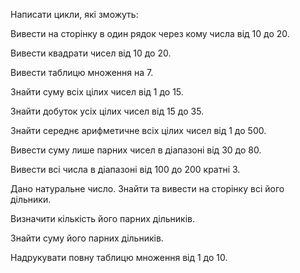 Написати цикли, які зможуть:

Вивести на сторінку в один рядок через кому числа від 10 до 20.

Вивести квадрати чисел від 10 до 20.

Вивести таблицю множення на 7.

Знайти суму всіх цілих чисел від 1 до 15.

Знайти добуток усіх цілих чисел від 15 до 35.

Знайти середнє арифметичне всіх цілих чисел від 1 до 500.

Вивести суму лише парних чисел в діапазоні від 30 до 80.

Вивести всі числа в діапазоні від 100 до 200 кратні 3.

Дано натуральне число. Знайти та вивести на сторінку всі його дільники.

Визначити кількість його парних дільників.

Знайти суму його парних дільників.

Надрукувати повну таблицю множення від 1 до 10.